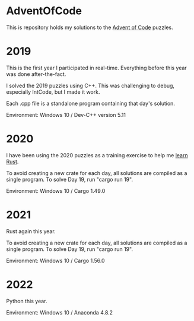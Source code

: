 # AdventOfCode

This is repository holds my solutions to the [Advent of Code](https://adventofcode.com/) puzzles.

# 2019

This is the first year I participated in real-time.  Everything before this year was done after-the-fact.

I solved the 2019 puzzles using C++.  This was challenging to debug, especially IntCode, but I made it work.

Each .cpp file is a standalone program containing that day's solution.

Environment: Windows 10 / Dev-C++ version 5.11

# 2020

I have been using the 2020 puzzles as a training exercise to help me [learn Rust](https://doc.rust-lang.org/stable/rust-by-example/index.html).

To avoid creating a new crate for each day, all solutions are compiled as a single program.  To solve Day 19, run "cargo run 19".

Environment: Windows 10 / Cargo 1.49.0

# 2021

Rust again this year.

To avoid creating a new crate for each day, all solutions are compiled as a single program.  To solve Day 19, run "cargo run 19".

Environment: Windows 10 / Cargo 1.56.0

# 2022

Python this year.

Environment: Windows 10 / Anaconda 4.8.2
